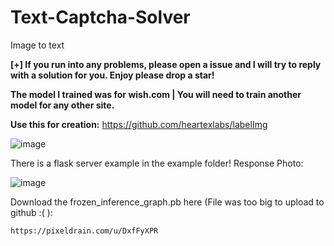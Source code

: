 # Text-Captcha-Solver
Image to text

**[+] If you run into any problems, please open a issue and I will try to reply with a solution for you. Enjoy please drop a star!**

**The model I trained was for wish.com | You will need to train another model for any other site.**

**Use this for creation:**
https://github.com/heartexlabs/labelImg

![image](https://user-images.githubusercontent.com/98126132/208988308-28f4522a-115b-4798-8900-c66ac20d6b44.png)

There is a flask server example in the example folder!
Response Photo:

![image](https://user-images.githubusercontent.com/98126132/209490026-6ec110ab-2831-4b1b-b449-b1a809193b25.png)



Download the frozen_inference_graph.pb here (File was too big to upload to github :( ):

```https://pixeldrain.com/u/DxfFyXPR```
